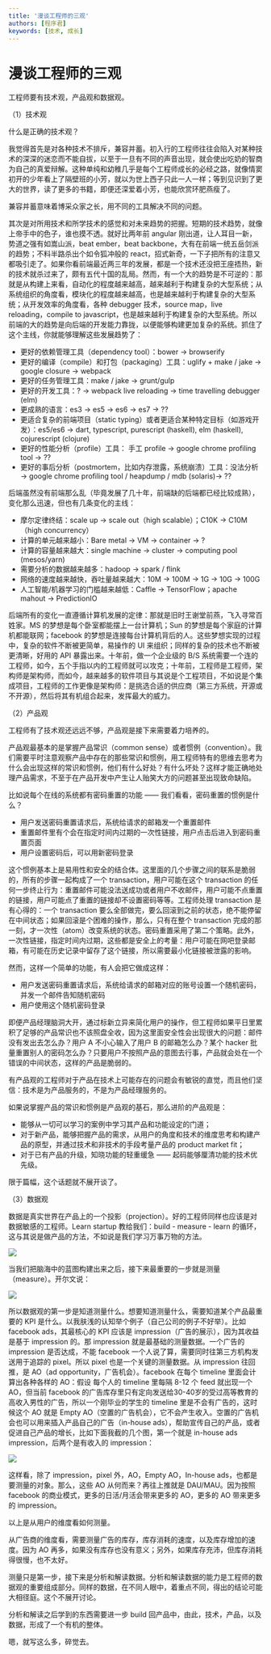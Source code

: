 ```yaml
---
title: '漫谈工程师的三观'
authors: [程序君]
keywords: [技术, 成长]
---
```


# 漫谈工程师的三观

工程师要有技术观，产品观和数据观。

（1）技术观

什么是正确的技术观？

我觉得首先是对各种技术不排斥，兼容并蓄。初入行的工程师往往会陷入对某种技术的深深的迷恋而不能自拔，以至于一旦有不同的声音出现，就会使出吃奶的智商为自己的真爱辩解。这种单纯和幼稚几乎是每个工程师成长的必经之路，就像情窦初开的少年看上了隔壁班的小芳，就以为世上西子只此一人一样；等到见识到了更大的世界，读了更多的书籍，即便还深爱着小芳，也能欣赏环肥燕瘦了。

兼容并蓄意味着博采众家之长，用不同的工具解决不同的问题。

其次是对所用技术和所学技术的感觉和对未来趋势的把握。短期的技术趋势，就像上帝手中的色子，谁也摸不透。就好比两年前 angular 刚出道，让人耳目一新，势道之强有如嵩山派，beat ember，beat backbone，大有在前端一统五岳剑派的趋势；不料半路杀出个如令狐冲般的 react，招式新奇，一下子把所有的注意又都吸引走了。如果你看前端最近两三年的发展，都是一个技术还没把王座捂热，新的技术就杀过来了，颇有五代十国的乱局。然而，有一个大的趋势是不可逆的：那就是从构建上来看，自动化的程度越来越高，越来越利于构建复杂的大型系统；从系统组织的角度看，模块化的程度越来越高，也是越来越利于构建复杂的大型系统；从开发效率的角度看，各种 debugger 技术，source map，live reloading，compile to javascript，也是越来越利于构建复杂的大型系统。所以前端的大的趋势是向后端的开发能力靠拢，以便能够构建更加复杂的系统。抓住了这个主线，你就能够理解这些发展趋势了：

* 更好的依赖管理工具（dependency tool）：bower -> browserify
* 更好的编译（compile）和打包（packaging）工具：uglify + make / jake -> google closure -> webpack
* 更好的任务管理工具：make / jake -> grunt/gulp
* 更好的开发工具：? -> webpack live reloading -> time travelling debugger (elm)
* 更成熟的语言：es3 -> es5 -> es6 -> es7 -> ??
* 更适合复杂的前端项目（static typing）或者更适合某种特定目标（如游戏开发）：es5/es6 -> dart, typescript, purescript (haskell), elm (haskell), cojurescript (clojure)
* 更好的性能分析（profile）工具： 手工 profile -> google chrome profiling tool -> ??
* 更好的事后分析（postmortem，比如内存泄露，系统崩溃）工具：没法分析 -> google chrome profiling tool / heapdump / mdb (solaris)-> ??

后端虽然没有前端那么乱（毕竟发展了几十年，前端缺的后端都已经比较成熟），变化那么迅速，但也有几条变化的主线：

* 摩尔定律终结：scale up -> scale out（high scalable）；C10K -> C10M（high concurrency）
* 计算的单元越来越小：Bare metal -> VM -> container -> ?
* 计算的容量越来越大：single machine -> cluster -> computing pool (mesos/yarn)
* 需要分析的数据越来越多：hadoop -> spark / flink
* 网络的速度越来越快，吞吐量越来越大：10M -> 100M -> 1G -> 10G -> 100G
* 人工智能/机器学习的门槛越来越低：Caffle -> TensorFlow；apache mahout -> PredictionIO

后端所有的变化一直遵循计算机发展的定律：那就是旧时王谢堂前燕，飞入寻常百姓家。MS 的梦想是每个卧室都能摆上一台计算机；Sun 的梦想是每个家庭的计算机都能联网；facebook 的梦想是连接每台计算机背后的人。这些梦想实现的过程中，复杂的软件不断被更简单，易操作的 UI 来组织；同样的复杂的技术也不断被更清晰，好用的 API 暴露出来。十年前，做一个企业级的 B/S 系统需要一个连的工程师，如今，五个手指以内的工程师就可以攻克；十年前，工程师是工程师，架构师是架构师，而如今，越来越多的软件项目与其说是个工程项目，不如说是个集成项目，工程师的工作更像是架构师：是挑选合适的供应商（第三方系统，开源或不开源），然后将其有机组合起来，发挥最大的威力。

（2）产品观

工程师有了技术观还远远不够，产品观是接下来需要着力培养的。

产品观最基本的是掌握产品常识（common sense）或者惯例（convention）。我们需要平时注意观察产品中存在的那些常识和惯例，用工程师特有的思维去思考为什么会出现这样的常识和惯例，他们有什么好处？有什么坏处？这样才能正确地处理产品需求，不至于在产品开发中产生让人贻笑大方的问题甚至出现致命缺陷。

比如说每个在线的系统都有密码重置的功能 —— 我们看看，密码重置的惯例是什么？

* 用户发送密码重置请求后，系统给请求的邮箱发一个重置邮件
* 重置邮件里有个会在指定时间内过期的一次性链接，用户点击后进入到密码重置页面
* 用户设置密码后，可以用新密码登录

这个惯例基本上是易用性和安全的结合体。这里面的几个步骤之间的联系是脆弱的，所有的步骤一起构成了一个 transaction，用户可能在这个 transaction 的任何一步终止行为：重置邮件可能没法送成功或者用户不收邮件，用户可能不点重置的链接，用户可能点了重置的链接却不设置密码等等。工程师处理 transaction 是有心得的：一个 transaction 要么全部做完，要么回滚到之前的状态，绝不能停留在中间状态；如果回滚是个困难的操作，那么，只有在整个 transaction 完成的那一刻，才一次性（atom）改变系统的状态。密码重置采用了第二个策略。此外，一次性链接，指定时间内过期，这些都是安全上的考量：用户可能在网吧登录邮箱，有可能在历史记录中留存了这个链接，所以需要最小化链接被泄露的影响。

然而，这样一个简单的功能，有人会把它做成这样：

* 用户发送密码重置请求后，系统给请求的邮箱对应的账号设置一个随机密码，并发一个邮件告知随机密码
* 用户使用这个随机密码登录

即便产品经理脑洞大开，通过标新立异来简化用户的操作，但工程师如果平日里累积了足够的产品常识也不该照盘全收，因为这里面安全性会出现很大的问题：邮件没有发出去怎么办？用户 A 不小心输入了用户 B 的邮箱怎么办？某个 hacker 批量重置别人的密码怎么办？只要用户不按照产品的意图去行事，产品就会处在一个错误的中间状态，这样的产品是脆弱的。

有产品观的工程师对于产品在技术上可能存在的问题会有敏锐的直觉，而且他们坚信：技术是为产品服务的，不是为产品经理服务的。

如果说掌握产品的常识和惯例是产品观的基石，那么进阶的产品观是：

* 能够从一切可以学习的案例中学习其产品和功能设定的门道；
* 对于新产品，能够把握产品的需求，从用户的角度和技术的维度思考和构建产品的原型，并通过技术和非技术的手段考量产品的 product market fit；
* 对于已有产品的升级，知晓功能的轻重缓急 —— 起码能够厘清功能的技术优先级。

限于篇幅，这个话题就不展开谈了。

（3）数据观

数据是真实世界在产品上的一个投影（projection）。好的工程师同样也应该是对数据敏感的工程师。Learn startup 教给我们：build - measure - learn 的循环，这与其说是做产品的方法，不如说是我们学习万事万物的方法。

![](assets/leanstartup.png)

当我们把脑海中的蓝图构建出来之后，接下来最重要的一步就是测量（measure）。开尔文说：

![](assets/kelvin-measure.jpg)

所以数据观的第一步是知道测量什么。想要知道测量什么，需要知道某个产品最重要的 KPI 是什么。以我肤浅的认知举个例子（自己公司的例子不好举）。比如 facebook ads，其最核心的 KPI 应该是 impression（广告的展示），因为其收益是基于 impression 的。那 impression 就是最基础的测量数据。一个广告的 impression 是否达成，不能 facebook 一个人说了算，需要同时往第三方机构发送用于追踪的 pixel。所以 pixel 也是一个关键的测量数据。从 impression 往回推，是 AO（ad opportunity，广告机会）。facebook 在每个 timeline 里面会计算出各种各样的 AO：假设 每个人的 timeline 里每隔 8-12 个 feed 就出现一个 AO，但当前 facebook 的广告库存里只有定向发送给30-40岁的受过高等教育的高收入男性的广告，所以一个刚毕业的学生的 timeline 里是不会有广告的，这时候这个 AO 就是 Empty AO（空置的广告机会），它不会产生收入。空置的广告机会也可以用来插入产品自己的广告（in-house ads），帮助宣传自己的产品，或者促进自己产品的增长，比如下面我截的几个图，第一个就是 in-house ads impression，后两个是有收入的 impression：

![](assets/fb_ads.jpg)

这样看，除了 impression，pixel 外，AO，Empty AO，In-house ads，也都是要测量的对象。那么，这些 AO 从何而来？再往上推就是 DAU/MAU。因为按照 facebook 的商业模式，更多的日活/月活会带来更多的 AO，更多的 AO 带来更多的 impression。

以上是从用户的维度看如何测量。

从广告商的维度看，需要测量广告的库存，库存消耗的速度，以及库存增加的速度。因为 AO 再多，如果没有库存也没有意义；另外，如果库存充沛，但库存消耗得很慢，也不太好。

测量只是第一步，接下来是分析和解读数据。分析和解读数据的能力是工程师的数据观的重要组成部分。同样的数据，在不同人眼中，着重点不同，得出的结论可能大相径庭。这个不展开讨论。

分析和解读之后学到的东西需要进一步 build 回产品中，由此，技术，产品，以及数据，形成了一个有机的整体。

嗯，就写这么多，碎觉去。
